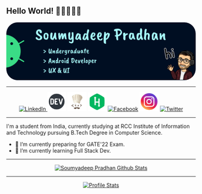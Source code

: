 ## Hello World! 👋🏻👨🏻‍💻
<div><a href="https://www.linkedin.com/in/soumyadeeppradhan/"><img style="border-radius: 30px;" src="./imgs/header-img.png" alt='Banner'><a/></div>
  
---

<div align="center"> <a href="https://www.linkedin.com/in/soumyadeeppradhan/" target="_blank"> <img src="https://img.icons8.com/color/96/000000/linkedin-circled--v2.png" alt='LinkedIn' height='50' width='50'> </a>  <a href="https://dev.to/soumyadeeppradhan/" target="_blank"> <img src='./imgs/dev.png' alt='Dev.to' height='50' width='50'></a> <a href="https://www.codechef.com/users/heysoumyadeep/" target="_blank"> <img src="/imgs/codechef.jpg" alt='CodeChef' height='50' width='50'></a> <a href="https://www.hackerrank.com/heysoumyadeep/" target="_blank"> <img src="/imgs/hackerrank.png" alt='HackerRank' height='49' width='49'></a> <a href="https://www.facebook.com/pradhansoumyadeep/" target="_blank"> <img src='https://img.icons8.com/color/96/000000/facebook-circled--v2.png' alt='Facebook' height='50' width='50'></a> <a href="https://www.instagram.com/heysoumyadeep/" target="_blank"><img src='/imgs/instagram.png' alt='Instagram' height='50' width='50'></a> <a href="https://twitter.com/heysoumyadeep/" target="_blank"><img src='https://img.icons8.com/color/96/000000/twitter-circled--v2.png' alt='Twitter' height='50' width='50'></a>  <!--<a href="https://soumyadeeppradhan.github.io/"><img src='https://cdn.jsdelivr.net/npm/simple-icons@3.0.1/icons/icloud.svg' alt='Website' height='50'></a>--> </div>

---

<p>I'm a student from India, currently studying at RCC Institute of Information and Technology pursuing B.Tech Degree in Computer Science.<p>

- 🔭 I’m currently preparing for GATE'22 Exam.
- 🌱 I’m currently learning Full Stack Dev. 

---

<div align="center"> <a href="https://github.com/soumyadeeppradhan/"> <img src=https://github-readme-stats.vercel.app/api?username=soumyadeeppradhan&show_icons=true&theme=radical&line_height=27" alt="Soumyadeep Pradhan Github Stats"> <a/> </div>
 
---

<div align="center"> <a href="https://gpvc.arturio.dev/soumyadeeppradhan"> <img src='https://gpvc.arturio.dev/soumyadeeppradhan' alt='Profile Stats'> <a/>

<!--
![Profile Stats](https://github-readme-stats.vercel.app/api/top-langs/?username=soumyadeeppradhan)  -->
<!--
![GitHub Activity Graph](https://activity-graph.herokuapp.com/graph?username=soumyadeeppradhan)  -->
<!--
![Profile views](https://gpvc.arturio.dev/soumyadeeppradhan) -->
